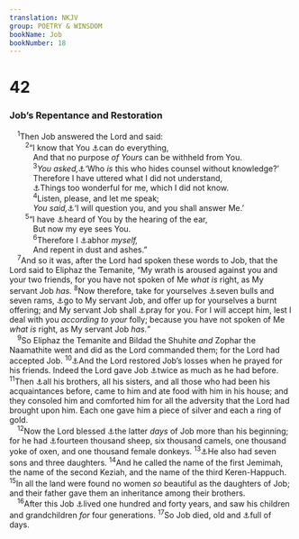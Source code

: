 ```yaml
---
translation: NKJV
group: POETRY & WINSDOM
bookName: Job 
bookNumber: 18
---
```


<div class="title"><h1>42</h1><h3>Job’s Repentance and Restoration</h3></div>
<span class="verse giop_42_1"> <sup>1</sup>Then Job answered the Lord and said:<br/></span>
<span class="verse giop_42_2">  <sup>2</sup>“I know that You <a data-toggle="tooltip" data-placement="bottom" title="Gen. 18:14; (Matt. 19:26; Mark 10:27; 14:36; Luke 18:27)">⚓</a>can do everything,<br/>   And that no purpose <i>of</i> <i>Yours</i> can be withheld from You.<br/></span>
<span class="verse giop_42_3">   <sup>3</sup><i>You</i> <i>asked,</i><a data-toggle="tooltip" data-placement="bottom" title="Job 38:2">⚓</a>‘Who <i>is</i> this who hides counsel without knowledge?’<br/>   Therefore I have uttered what I did not understand,<br/>   <a data-toggle="tooltip" data-placement="bottom" title="Ps. 40:5; 131:1; 139:6">⚓</a>Things too wonderful for me, which I did not know.<br/></span>
<span class="verse giop_42_4">   <sup>4</sup>Listen, please, and let me speak;<br/>   <i>You</i> <i>said,</i><a data-toggle="tooltip" data-placement="bottom" title="Job 38:3; 40:7">⚓</a>‘I will question you, and you shall answer Me.’<br/></span>
<span class="verse giop_42_5">  <sup>5</sup>“I have <a data-toggle="tooltip" data-placement="bottom" title="Job 26:14; (Rom. 10:17)">⚓</a>heard of You by the hearing of the ear,<br/>   But now my eye sees You.<br/></span>
<span class="verse giop_42_6">   <sup>6</sup>Therefore I <a data-toggle="tooltip" data-placement="bottom" title="Ezra 9:6; Job 40:4">⚓</a>abhor <i>myself,</i><br/>   And repent in dust and ashes.”<br/></span>
<span class="verse giop_42_7"> <sup>7</sup>And so it was, after the Lord had spoken these words to Job, that the Lord said to Eliphaz the Temanite, “My wrath is aroused against you and your two friends, for you have not spoken of Me <i>what</i> <i>is</i> right, as My servant Job <i>has.</i></span>
<span class="verse giop_42_8"><sup>8</sup>Now therefore, take for yourselves <a data-toggle="tooltip" data-placement="bottom" title="Num. 23:1">⚓</a>seven bulls and seven rams, <a data-toggle="tooltip" data-placement="bottom" title="(Matt. 5:24)">⚓</a>go to My servant Job, and offer up for yourselves a burnt offering; and My servant Job shall <a data-toggle="tooltip" data-placement="bottom" title="Gen. 20:17; (James 5:15, 16; 1 John 5:16)">⚓</a>pray for you. For I will accept him, lest I deal with you <i>according</i> <i>to</i> <i>your</i> folly; because you have not spoken of Me <i>what</i> <i>is</i> right, as My servant Job <i>has.</i>”<br/></span>
<span class="verse giop_42_9"> <sup>9</sup>So Eliphaz the Temanite and Bildad the Shuhite <i>and</i> Zophar the Naamathite went and did as the Lord commanded them; for the Lord had accepted Job. </span>
<span class="verse giop_42_10"><sup>10</sup><a data-toggle="tooltip" data-placement="bottom" title="Deut. 30:3; Ps. 14:7; 85:1–3; 126:1">⚓</a>And the Lord restored Job’s losses when he prayed for his friends. Indeed the Lord gave Job <a data-toggle="tooltip" data-placement="bottom" title="Is. 40:2">⚓</a>twice as much as he had before. </span>
<span class="verse giop_42_11"><sup>11</sup>Then <a data-toggle="tooltip" data-placement="bottom" title="Job 19:13">⚓</a>all his brothers, all his sisters, and all those who had been his acquaintances before, came to him and ate food with him in his house; and they consoled him and comforted him for all the adversity that the Lord had brought upon him. Each one gave him a piece of silver and each a ring of gold.<br/></span>
<span class="verse giop_42_12"> <sup>12</sup>Now the Lord blessed <a data-toggle="tooltip" data-placement="bottom" title="Job 1:10; 8:7; James 5:11">⚓</a>the latter <i>days</i> of Job more than his beginning; for he had <a data-toggle="tooltip" data-placement="bottom" title="Job 1:3">⚓</a>fourteen thousand sheep, six thousand camels, one thousand yoke of oxen, and one thousand female donkeys. </span>
<span class="verse giop_42_13"><sup>13</sup><a data-toggle="tooltip" data-placement="bottom" title="Job 1:2">⚓</a>He also had seven sons and three daughters. </span>
<span class="verse giop_42_14"><sup>14</sup>And he called the name of the first Jemimah, the name of the second Keziah, and the name of the third Keren-Happuch. </span>
<span class="verse giop_42_15"><sup>15</sup>In all the land were found no women <i>so</i> beautiful as the daughters of Job; and their father gave them an inheritance among their brothers.<br/></span>
<span class="verse giop_42_16"> <sup>16</sup>After this Job <a data-toggle="tooltip" data-placement="bottom" title="Job 5:26; Prov. 3:16">⚓</a>lived one hundred and forty years, and saw his children and grandchildren <i>for</i> four generations. </span>
<span class="verse giop_42_17"><sup>17</sup>So Job died, old and <a data-toggle="tooltip" data-placement="bottom" title="Gen. 15:15; 25:8; Job 5:26">⚓</a>full of days.<br/></span>

